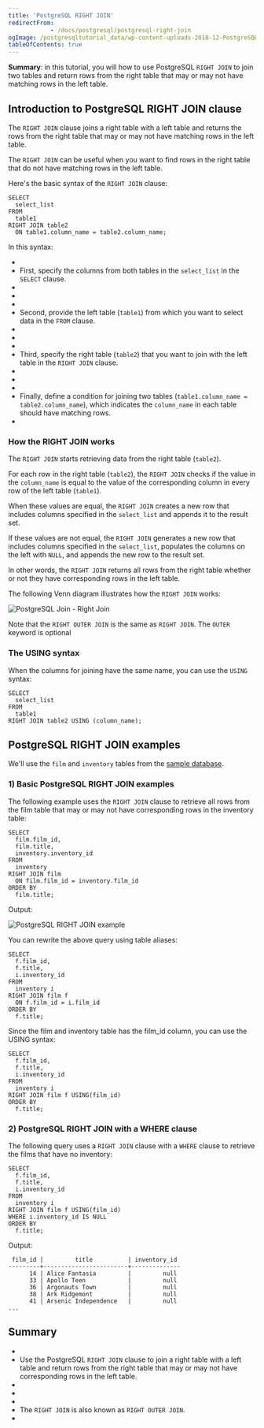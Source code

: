 ```yaml
---
title: 'PostgreSQL RIGHT JOIN'
redirectFrom: 
            - /docs/postgresql/postgresql-right-join
ogImage: /postgresqltutorial_data/wp-content-uploads-2018-12-PostgreSQL-Join-Right-Join.png
tableOfContents: true
---
```



**Summary**: in this tutorial, you will how to use PostgreSQL `RIGHT JOIN` to join two tables and return rows from the right table that may or may not have matching rows in the left table.





## Introduction to PostgreSQL RIGHT JOIN clause





The `RIGHT JOIN` clause joins a right table with a left table and returns the rows from the right table that may or may not have matching rows in the left table.





The `RIGHT JOIN` can be useful when you want to find rows in the right table that do not have matching rows in the left table.





Here's the basic syntax of the `RIGHT JOIN` clause:





```
SELECT
  select_list
FROM
  table1
RIGHT JOIN table2
  ON table1.column_name = table2.column_name;
```





In this syntax:





- 
- First, specify the columns from both tables in the `select_list` in the `SELECT` clause.
- 
-
- 
- Second, provide the left table (`table1`) from which you want to select data in the `FROM` clause.
- 
-
- 
- Third, specify the right table (`table2`) that you want to join with the left table in the `RIGHT JOIN` clause.
- 
-
- 
- Finally, define a condition for joining two tables (`table1.column_name = table2.column_name`), which indicates the `column_name` in each table should have matching rows.
- 





### How the RIGHT JOIN works





The `RIGHT JOIN` starts retrieving data from the right table (`table2`).





For each row in the right table (`table2`), the `RIGHT JOIN` checks if the value in the `column_name` is equal to the value of the corresponding column in every row of the left table (`table1`).





When these values are equal, the `RIGHT JOIN` creates a new row that includes columns specified in the `select_list` and appends it to the result set.





If these values are not equal, the `RIGHT JOIN` generates a new row that includes columns specified in the `select_list`, populates the columns on the left with `NULL`, and appends the new row to the result set.





In other words, the `RIGHT JOIN` returns all rows from the right table whether or not they have corresponding rows in the left table.





The following Venn diagram illustrates how the `RIGHT JOIN` works:





![PostgreSQL Join - Right Join](/postgresqltutorial_data/wp-content-uploads-2018-12-PostgreSQL-Join-Right-Join.png)





Note that the `RIGHT OUTER JOIN` is the same as `RIGHT JOIN`. The `OUTER` keyword is optional





### The USING syntax





When the columns for joining have the same name, you can use the `USING` syntax:





```
SELECT
  select_list
FROM
  table1
RIGHT JOIN table2 USING (column_name);
```





## PostgreSQL RIGHT JOIN examples





We'll use the `film` and `inventory` tables from the [sample database](https://www.postgresqltutorial.com/postgresql-getting-started/postgresql-sample-database/).





### 1) Basic PostgreSQL RIGHT JOIN examples





The following example uses the `RIGHT JOIN` clause to retrieve all rows from the film table that may or may not have corresponding rows in the inventory table:





```
SELECT
  film.film_id,
  film.title,
  inventory.inventory_id
FROM
  inventory
RIGHT JOIN film
  ON film.film_id = inventory.film_id
ORDER BY
  film.title;
```





Output:





![PostgreSQL RIGHT JOIN example](/postgresqltutorial_data/wp-content-uploads-2024-01-PostgreSQL-RIGHT-JOIN-example.png)





You can rewrite the above query using table aliases:





```
SELECT
  f.film_id,
  f.title,
  i.inventory_id
FROM
  inventory i
RIGHT JOIN film f
  ON f.film_id = i.film_id
ORDER BY
  f.title;
```





Since the film and inventory table has the film_id column, you can use the USING syntax:





```
SELECT
  f.film_id,
  f.title,
  i.inventory_id
FROM
  inventory i
RIGHT JOIN film f USING(film_id)
ORDER BY
  f.title;
```





### 2) PostgreSQL RIGHT JOIN with a WHERE clause





The following query uses a `RIGHT JOIN` clause with a `WHERE` clause to retrieve the films that have no inventory:





```
SELECT
  f.film_id,
  f.title,
  i.inventory_id
FROM
  inventory i
RIGHT JOIN film f USING(film_id)
WHERE i.inventory_id IS NULL
ORDER BY
  f.title;
```





Output:





```
 film_id |         title          | inventory_id
---------+------------------------+--------------
      14 | Alice Fantasia         |         null
      33 | Apollo Teen            |         null
      36 | Argonauts Town         |         null
      38 | Ark Ridgemont          |         null
      41 | Arsenic Independence   |         null
...
```





## Summary





- 
- Use the PostgreSQL `RIGHT JOIN` clause to join a right table with a left table and return rows from the right table that may or may not have corresponding rows in the left table.
- 
-
- 
- The `RIGHT JOIN` is also known as `RIGHT OUTER JOIN`.
- 


